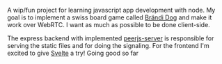 A wip/fun project for learning javascript app development with node. My goal is to implement a swiss board game called [Brändi Dog](https://www.braendi-dog.de) and make it work over WebRTC. I want as much as possible to be done client-side. 

The express backend with implemented [peerjs-server](https://github.com/peers/peerjs-server) is responsible for serving the static files and for doing the signaling. For the frontend I'm excited to give [Svelte](https://svelte.dev) a try! Going good so far